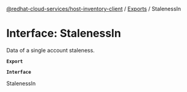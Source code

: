[@redhat-cloud-services/host-inventory-client](../README.md) / [Exports](../modules.md) / StalenessIn

# Interface: StalenessIn

Data of a single account staleness.

**`Export`**

**`Interface`**

StalenessIn

